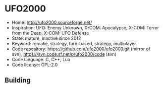 # UFO2000

- Home: http://ufo2000.sourceforge.net/
- Inspiration: UFO: Enemy Unknown, X-COM: Apocalypse, X-COM: Terror from the Deep, X-COM: UFO Defense
- State: mature, inactive since 2012
- Keyword: remake, strategy, turn-based, strategy, multiplayer
- Code repository: https://github.com/ufo2000/ufo2000.git (mirror of svn), https://svn.code.sf.net/p/ufo2000/code (svn)
- Code language: C, C++, Lua
- Code license: GPL-2.0

## Building
